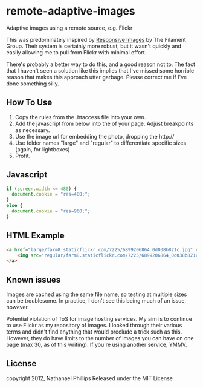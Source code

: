 remote-adaptive-images
======================

Adaptive images using a remote source, e.g. Flickr

This was predominately inspired by [Responsive Images](https://github.com/filamentgroup/Responsive-Images) by The Filament Group. Their system is certainly more robust, but it wasn't quickly and easily allowing me to pull from Flickr with minimal effort.

There's probably a better way to do this, and a good reason not to. The fact that I haven't seen a solution like this implies that I've missed some horrible reason that makes this approach utter garbage. Please correct me if I've done something silly.

How To Use
----------
1. Copy the rules from the .htaccess file into your own.
2. Add the javascript from below into the <head> of your page. Adjust breakpoints as necessary.
3. Use the image url for embedding the photo, dropping the http://
4. Use folder names "large" and "regular" to differentiate specific sizes (again, for lightboxes)
5. Profit.

Javascript
----------
```javascript
if (screen.width <= 480) {
  document.cookie = "res=480;";
}
else {
  document.cookie = "res=960;";
}
```

HTML Example
------------
```html
<a href="large/farm8.staticflickr.com/7225/6899206864_0d038b821c.jpg" rel="lightbox">
	<img src="regular/farm8.staticflickr.com/7225/6899206864_0d038b821c.jpg" alt="2012-03-19_20-06-06_770">
</a>
```

Known issues
------------
Images are cached using the same file name, so testing at multiple sizes can be troublesome. In practice, I don't see this being much of an issue, however.

Potential violation of ToS for image hosting services. My aim is to continue to use Flickr as my repository of images. I looked through their various terms and didn't find anything that would preclude a trick such as this. However, they do have limits to the number of images you can have on one page (max 30, as of this writing). If you're using another service, YMMV.

License
-------
copyright 2012, Nathanael Phillips
Released under the MIT License